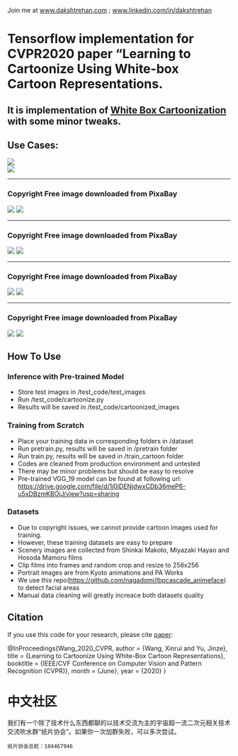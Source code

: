 
Join me at www.dakshtrehan.com ; www.linkedin.com/in/dakshtrehan

# Tensorflow implementation for CVPR2020 paper “Learning to Cartoonize Using White-box Cartoon Representations.
## It is implementation of [White Box Cartoonization](https://github.com/SystemErrorWang/White-box-Cartoonization) with some minor tweaks.

## Use Cases:
![](test_code/test_images/Photo1.png)    
![](test_code/Cartoonized%20images/Photo1.png)
______________________________________________________________________________________________________________________________________________________________________
### Copyright Free image downloaded from PixaBay
![](test_code/test_images/Photo2.jpg)
![](test_code/Cartoonized%20images/Photo2.jpg)
______________________________________________________________________________________________________________________________________________________________________
### Copyright Free image downloaded from PixaBay
![](test_code/test_images/Photo3.jpg)
![](test_code/Cartoonized%20images/Photo3.jpg)
______________________________________________________________________________________________________________________________________________________________________
### Copyright Free image downloaded from PixaBay
![](test_code/test_images/Photo4.jpg)
![](test_code/Cartoonized%20images/Photo4.jpg)
______________________________________________________________________________________________________________________________________________________________________
### Copyright Free image downloaded from PixaBay
![](test_code/test_images/Photo5.jpg)
![](test_code/Cartoonized%20images/Photo5.jpg)


## How To Use


### Inference with Pre-trained Model

- Store test images in /test_code/test_images
- Run /test_code/cartoonize.py
- Results will be saved in /test_code/cartoonized_images


### Training from Scratch

- Place your training data in corresponding folders in /dataset 
- Run pretrain.py, results will be saved in /pretrain folder
- Run train.py, results will be saved in /train_cartoon folder
- Codes are cleaned from production environment and untested
- There may be minor problems but should be easy to resolve
- Pre-trained VGG_19 model can be found at following url:
https://drive.google.com/file/d/1j0jDENjdwxCDb36meP6-u5xDBzmKBOjJ/view?usp=sharing



### Datasets

- Due to copyright issues, we cannot provide cartoon images used for training.
- However, these training datasets are easy to prepare
- Scenery images are collected from Shinkai Makoto, Miyazaki Hayao and Hosoda Mamoru films
- Clip films into frames and random crop and resize to 256x256
- Portrait images are from Kyoto animations and PA Works
- We use this repo(https://github.com/nagadomi/lbpcascade_animeface) to detect facial areas
- Manual data cleaning will greatly increace both datasets quality



## Citation

If you use this code for your research, please cite [paper](https://systemerrorwang.github.io/White-box-Cartoonization/):

@InProceedings{Wang_2020_CVPR,
author = {Wang, Xinrui and Yu, Jinze},
title = {Learning to Cartoonize Using White-Box Cartoon Representations},
booktitle = {IEEE/CVF Conference on Computer Vision and Pattern Recognition (CVPR)},
month = {June},
year = {2020}
}


# 中文社区

我们有一个除了技术什么东西都聊的以技术交流为主的宇宙超一流二次元相关技术交流吹水群“纸片协会”。如果你一次加群失败，可以多次尝试。

    纸片协会总舵：184467946
